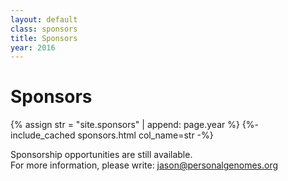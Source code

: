 ```yaml
---
layout: default
class: sponsors
title: Sponsors
year: 2016
---
```


# Sponsors

{% assign str = "site.sponsors" | append: page.year %}
{%- include_cached sponsors.html col_name=str -%}

<p class="collections-tag">Sponsorship opportunities are still available.<br>
For more information, please write: <a href="mailto:jason@personalgenomes.org">jason@personalgenomes.org</a></p>

